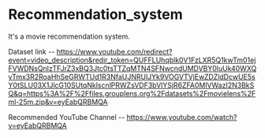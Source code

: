 # Recommendation_system

It's a movie recommendation system.

Dataset link -- https://www.youtube.com/redirect?event=video_description&redir_token=QUFFLUhqblk0V1FzLXR5Q1kwTm01ejFVWDNsQnlzTFJrZ3xBQ3Jtc0tsTTZqMTN4SFNwcndUMDVBY0luUk40WXQyTmx3R2RoaHhSeGRWTUd1R3NfaUJNRUlJYk9VOGVTVjEwZDZldDcwUE5sY0tSLU03X1JlcG10SUtqNklscnlPRWZsVDF3bVlYSjR6ZFA0MlVWazI2N3BkSQ&q=https%3A%2F%2Ffiles.grouplens.org%2Fdatasets%2Fmovielens%2Fml-25m.zip&v=eyEabQRBMQA

Recommended YouTube Channel -- https://www.youtube.com/watch?v=eyEabQRBMQA
